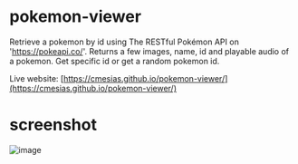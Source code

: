 # pokemon-viewer
Retrieve a pokemon by id using The RESTful Pokémon API on 'https://pokeapi.co/'. Returns a few images, name, id and playable audio of a pokemon. Get specific id or get a random pokemon id.

Live website: [https://cmesias.github.io/pokemon-viewer/](https://cmesias.github.io/pokemon-viewer/)

# screenshot
![image](https://github.com/user-attachments/assets/eedba0ea-b6c5-4440-b453-4b5056269532)
